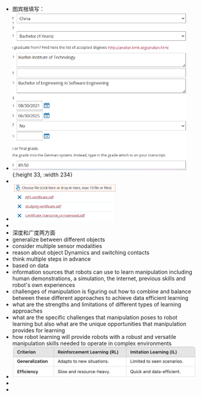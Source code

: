 - 图宾根填写：
- ![Replaced by Image Uploader](https://raw.githubusercontent.com/Laura-Ting/blog-images/master/202502271237909.png){:height 33, :width 234}
-
- ![Replaced by Image Uploader](https://raw.githubusercontent.com/Laura-Ting/blog-images/master/202502271238972.png)
-
- 深度和广度两方面
- generalize between different objects
- consider multiple sensor modalities
- reason about object Dynamics and switching contacts
- think multiple steps in advance
- based on data
- information sources that robots can use to learn manipulation including human demonstrations, a simulation, the internet, previous skills and robot's own experiences
- challenges of manipulation is figuring out how to combine and balance between these different approaches to achieve data efficient learning
- what are the strengths and limitations of different types of learning approaches
- what are the specific challenges that manipulation poses to robot learning but also what are the unique opportunities that manipulation provides for learning
- how robot learning will provide robots with a robust and versatile manipulation skills needed to operate in complex environments
- ![Replaced by Image Uploader](https://raw.githubusercontent.com/Laura-Ting/blog-images/master/202502271908094.png)
-
-